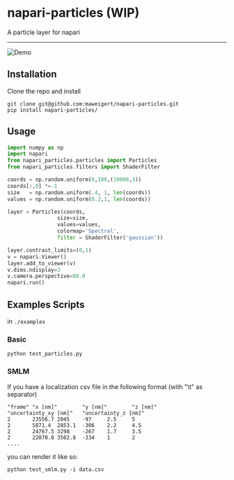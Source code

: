# napari-particles (WIP)

A particle layer for napari

----------------------------------

![Demo](images/particles_small.gif)

## Installation

Clone the repo and install 

```
git clone git@github.com:maweigert/napari-particles.git
pip install napari-particles/
```

## Usage


```python
import numpy as np
import napari
from napari_particles.particles import Particles
from napari_particles.filters import ShaderFilter

coords = np.random.uniform(0,100,(10000,3))
coords[:,0] *=.1
size   = np.random.uniform(.4, 1, len(coords))
values = np.random.uniform(0.2,1, len(coords))

layer = Particles(coords,
                size=size,
                values=values,
                colormap='Spectral',
                filter = ShaderFilter('gaussian'))

layer.contrast_limits=(0,1)
v = napari.Viewer()
layer.add_to_viewer(v)
v.dims.ndisplay=3
v.camera.perspective=80.0
napari.run()

```





## Examples Scripts

in `./examples`

### Basic 

```
python test_particles.py
```


### SMLM

If you have a localization csv file in the following format (with "\t" as separator)

```
"frame" "x [nm]"        "y [nm]"        "z [nm]"        "uncertainty_xy [nm]"   "uncertainty_z [nm]"
2       23556.7 2045    -97     2.5     5
2       5871.4  2853.1  -306    2.2     4.5
2       24767.5 3298    -267    1.7     3.5
2       22070.8 3502.8  -334    1       2
....
```


you can render it like so:

```
python test_smlm.py -i data.csv
```
